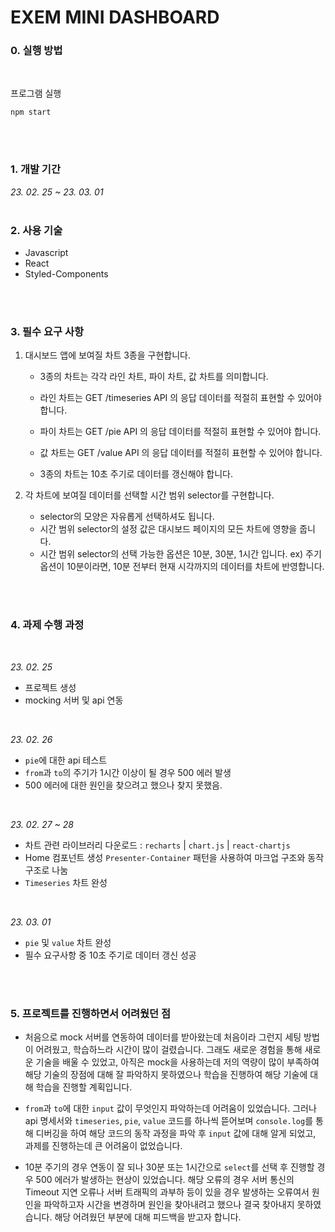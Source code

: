 # EXEM MINI DASHBOARD

### 0. 실행 방법

<br>

프로그램 실행

```
npm start
```

<br>
<br>

### 1. 개발 기간

_23. 02. 25 ~ 23. 03. 01_
<br>
<br>

### 2. 사용 기술

- Javascript
- React
- Styled-Components

<br>
<br>

### 3. 필수 요구 사항

1. 대시보드 앱에 보여질 차트 3종을 구현합니다.

   - 3종의 차트는 각각 라인 차트, 파이 차트, 값 차트를 의미합니다.
   - 라인 차트는 GET /timeseries API 의 응답 데이터를 적절히 표현할 수 있어야 합니다.

   - 파이 차트는 GET /pie API 의 응답 데이터를 적절히 표현할 수 있어야 합니다.
   - 값 차트는 GET /value API 의 응답 데이터를 적절히 표현할 수 있어야 합니다.
   - 3종의 차트는 10초 주기로 데이터를 갱신해야 합니다.

2. 각 차트에 보여질 데이터를 선택할 시간 범위 selector를 구현합니다.

   - selector의 모양은 자유롭게 선택하셔도 됩니다.
   - 시간 범위 selector의 설정 값은 대시보드 페이지의 모든 차트에 영향을 줍니다.
   - 시간 범위 selector의 선택 가능한 옵션은 10분, 30분, 1시간 입니다.
     ex) 주기 옵션이 10분이라면, 10분 전부터 현재 시각까지의 데이터를 차트에 반영합니다.

<br>
<br>

### 4. 과제 수행 과정

<br>

_23. 02. 25_

- 프로젝트 생성
- mocking 서버 및 api 연동

<br>

_23. 02. 26_

- `pie`에 대한 api 테스트
- `from`과 `to`의 주기가 1시간 이상이 될 경우 500 에러 발생
- 500 에러에 대한 원인을 찾으려고 했으나 찾지 못했음.

<br>

_23. 02. 27 ~ 28_

- 차트 관련 라이브러리 다운로드 : `recharts` | `chart.js` | `react-chartjs`
- Home 컴포넌트 생성 `Presenter-Container` 패턴을 사용하여 마크업 구조와 동작 구조로 나눔
- `Timeseries` 차트 완성

<br>

_23. 03. 01_

- `pie` 및 `value` 차트 완성
- 필수 요구사항 중 10초 주기로 데이터 갱신 성공

<br>
<br>

### 5. 프로젝트를 진행하면서 어려웠던 점

- 처음으로 mock 서버를 연동하여 데이터를 받아왔는데 처음이라 그런지 세팅 방법이 어려웠고, 학습하느라 시간이 많이 걸렸습니다. 그래도 새로운 경험을 통해 새로운 기술을 배울 수 있었고, 아직은 mock을 사용하는데 저의 역량이 많이 부족하여 해당 기술의 장점에 대해 잘 파악하지 못하였으나 학습을 진행하여 해당 기술에 대해 학습을 진행할 계획입니다.

- `from`과 `to`에 대한 `input` 값이 무엇인지 파악하는데 어려움이 있었습니다. 그러나 api 명세서와 `timeseries`, `pie`, `value` 코드를 하나씩 뜯어보며 `console.log`를 통해 디버깅을 하여 해당 코드의 동작 과정을 파악 후 `input` 값에 대해 알게 되었고, 과제를 진행하는데 큰 어려움이 없었습니다.

- 10분 주기의 경우 연동이 잘 되나 30분 또는 1시간으로 `select`를 선택 후 진행할 경우 500 에러가 발생하는 현상이 있었습니다. 해당 오류의 경우 서버 통신의 Timeout 지연 오류나 서버 트래픽의 과부하 등이 있을 경우 발생하는 오류여서 원인을 파악하고자 시간을 변경하며 원인을 찾아내려고 했으나 결국 찾아내지 못하였습니다. 해당 어려웠던 부분에 대해 피드백을 받고자 합니다.
